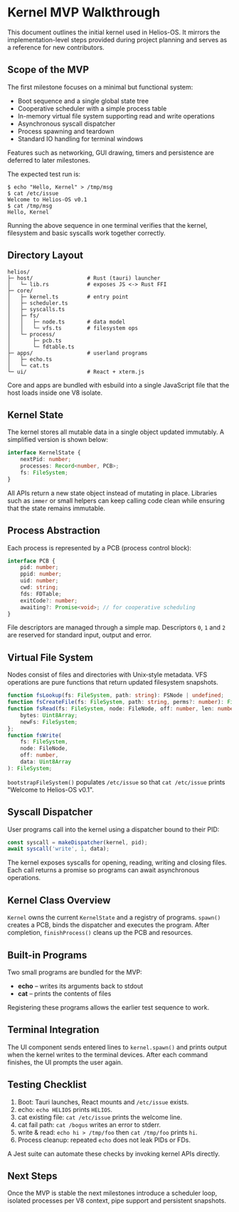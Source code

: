 # Kernel MVP Walkthrough

This document outlines the initial kernel used in Helios-OS. It mirrors the implementation-level steps provided during project planning and serves as a reference for new contributors.

## Scope of the MVP

The first milestone focuses on a minimal but functional system:

- Boot sequence and a single global state tree
- Cooperative scheduler with a simple process table
- In-memory virtual file system supporting read and write operations
- Asynchronous syscall dispatcher
- Process spawning and teardown
- Standard IO handling for terminal windows

Features such as networking, GUI drawing, timers and persistence are deferred to later milestones.

The expected test run is:

```
$ echo "Hello, Kernel" > /tmp/msg
$ cat /etc/issue
Welcome to Helios-OS v0.1
$ cat /tmp/msg
Hello, Kernel
```

Running the above sequence in one terminal verifies that the kernel, filesystem and basic syscalls work together correctly.

## Directory Layout

```
helios/
├─ host/                 # Rust (tauri) launcher
│   └─ lib.rs            # exposes JS <-> Rust FFI
├─ core/
│   ├─ kernel.ts         # entry point
│   ├─ scheduler.ts
│   ├─ syscalls.ts
│   ├─ fs/
│   │   ├─ node.ts       # data model
│   │   └─ vfs.ts        # filesystem ops
│   └─ process/
│       ├─ pcb.ts
│       └─ fdtable.ts
├─ apps/                 # userland programs
│   ├─ echo.ts
│   └─ cat.ts
└─ ui/                   # React + xterm.js
```

Core and apps are bundled with esbuild into a single JavaScript file that the host loads inside one V8 isolate.

## Kernel State

The kernel stores all mutable data in a single object updated immutably. A simplified version is shown below:

```ts
interface KernelState {
    nextPid: number;
    processes: Record<number, PCB>;
    fs: FileSystem;
}
```

All APIs return a new state object instead of mutating in place. Libraries such as `immer` or small helpers can keep calling code clean while ensuring that the state remains immutable.

## Process Abstraction

Each process is represented by a PCB (process control block):

```ts
interface PCB {
    pid: number;
    ppid: number;
    uid: number;
    cwd: string;
    fds: FDTable;
    exitCode?: number;
    awaiting?: Promise<void>; // for cooperative scheduling
}
```

File descriptors are managed through a simple map. Descriptors `0`, `1` and `2` are reserved for standard input, output and error.

## Virtual File System

Nodes consist of files and directories with Unix‑style metadata. VFS operations are pure functions that return updated filesystem snapshots.

```ts
function fsLookup(fs: FileSystem, path: string): FSNode | undefined;
function fsCreateFile(fs: FileSystem, path: string, perms?: number): FileSystem;
function fsRead(fs: FileSystem, node: FileNode, off: number, len: number): {
    bytes: Uint8Array;
    newFs: FileSystem;
};
function fsWrite(
    fs: FileSystem,
    node: FileNode,
    off: number,
    data: Uint8Array
): FileSystem;
```

`bootstrapFileSystem()` populates `/etc/issue` so that `cat /etc/issue` prints "Welcome to Helios-OS v0.1".

## Syscall Dispatcher

User programs call into the kernel using a dispatcher bound to their PID:

```ts
const syscall = makeDispatcher(kernel, pid);
await syscall('write', 1, data);
```

The kernel exposes syscalls for opening, reading, writing and closing files. Each call returns a promise so programs can await asynchronous operations.

## Kernel Class Overview

`Kernel` owns the current `KernelState` and a registry of programs. `spawn()` creates a PCB, binds the dispatcher and executes the program. After completion, `finishProcess()` cleans up the PCB and resources.

## Built-in Programs

Two small programs are bundled for the MVP:

- **echo** – writes its arguments back to stdout
- **cat** – prints the contents of files

Registering these programs allows the earlier test sequence to work.

## Terminal Integration

The UI component sends entered lines to `kernel.spawn()` and prints output when the kernel writes to the terminal devices. After each command finishes, the UI prompts the user again.

## Testing Checklist

1. Boot: Tauri launches, React mounts and `/etc/issue` exists.
2. echo: `echo HELIOS` prints `HELIOS`.
3. cat existing file: `cat /etc/issue` prints the welcome line.
4. cat fail path: `cat /bogus` writes an error to stderr.
5. write & read: `echo hi > /tmp/foo` then `cat /tmp/foo` prints `hi`.
6. Process cleanup: repeated `echo` does not leak PIDs or FDs.

A Jest suite can automate these checks by invoking kernel APIs directly.

## Next Steps

Once the MVP is stable the next milestones introduce a scheduler loop, isolated processes per V8 context, pipe support and persistent snapshots.

